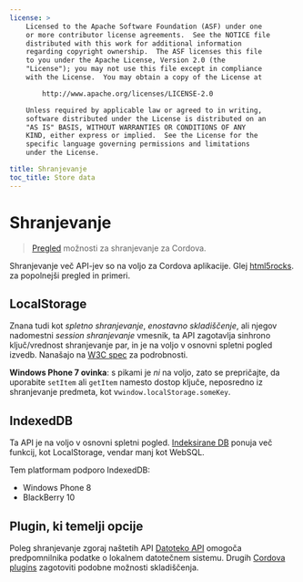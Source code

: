 ```yaml
---
license: >
    Licensed to the Apache Software Foundation (ASF) under one
    or more contributor license agreements.  See the NOTICE file
    distributed with this work for additional information
    regarding copyright ownership.  The ASF licenses this file
    to you under the Apache License, Version 2.0 (the
    "License"); you may not use this file except in compliance
    with the License.  You may obtain a copy of the License at

        http://www.apache.org/licenses/LICENSE-2.0

    Unless required by applicable law or agreed to in writing,
    software distributed under the License is distributed on an
    "AS IS" BASIS, WITHOUT WARRANTIES OR CONDITIONS OF ANY
    KIND, either express or implied.  See the License for the
    specific language governing permissions and limitations
    under the License.

title: Shranjevanje
toc_title: Store data
---
```


# Shranjevanje

> [Pregled](../../guide/overview/index.html) možnosti za shranjevanje za Cordova.

Shranjevanje več API-jev so na voljo za Cordova aplikacije. Glej [html5rocks][1]. za popolnejši pregled in primeri.

 [1]: http://www.html5rocks.com/en/features/storage

## LocalStorage

Znana tudi kot *spletno shranjevanje*, *enostavno skladiščenje*, ali njegov nadomestni *session shranjevanje* vmesnik, ta API zagotavlja sinhrono ključ/vrednost shranjevanje par, in je na voljo v osnovni spletni pogled izvedb. Nanašajo na [W3C spec][2] za podrobnosti.

 [2]: http://www.w3.org/TR/webstorage/

**Windows Phone 7 ovinka**: s pikami je *ni* na voljo, zato se prepričajte, da uporabite `setItem` ali `getItem` namesto dostop ključe, neposredno iz shranjevanje predmeta, kot v`window.localStorage.someKey`.

## IndexedDB

Ta API je na voljo v osnovni spletni pogled. [Indeksirane DB][4] ponuja več funkcij, kot LocalStorage, vendar manj kot WebSQL.

 [4]: http://www.w3.org/TR/IndexedDB/

Tem platformam podporo IndexedDB:

*   Windows Phone 8
*   BlackBerry 10

## Plugin, ki temelji opcije

Poleg shranjevanje zgoraj naštetih API [Datoteko API][5] omogoča predpomnilnika podatke o lokalnem datotečnem sistemu. Drugih [Cordova plugins][6] zagotoviti podobne možnosti skladiščenja.

 [5]: https://github.com/apache/cordova-plugin-file/blob/master/doc/index.md
 [6]: http://plugins.cordova.io/